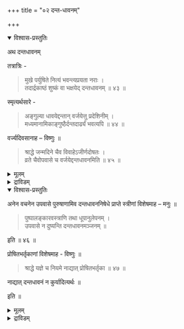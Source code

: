 +++
title = "०२ दन्त-धावनम्"

+++



<details open><summary>विश्वास-प्रस्तुतिः</summary>

अथ दन्तधावनम्

तत्रात्रिः - 

> मुखे पर्युषिते नित्यं भवन्त्यप्रयता नराः ।  
तदार्द्रकाष्ठं शुष्कं वा भक्षयेद् दन्तधावनम् ॥ ४३ ॥

स्मृत्यर्थसारे -

> अङ्गुल्या धावयेद्दन्तान् वर्जयेत्तु प्रदेशिनीम् ।  
मध्यमानामिकाङ्गुष्ठैर्दन्तदार्ढ्यं भवत्यपि ॥ ४४ ॥

वर्ज्यदिवसानाह – विष्णुः ॥

> श्राद्धे जन्मदिने चैव विवाहेऽजीर्णदोषतः ।  
व्रते चैवोपवासे च वर्जयेद्दन्तधावनमिति ॥ ४५ ॥
</details>

<details><summary>मूलम्</summary>

अथ दन्तधावनम्

तत्रात्रिः - 

> मुखे पर्युषिते नित्यं भवन्त्यप्रयता नराः ।  
तदार्द्रकाष्ठं शुष्कं वा भक्षयेद् दन्तधावनम् ॥ ४३ ॥

स्मृत्यर्थसारे -

> अङ्गुल्या धावयेद्दन्तान् वर्जयेत्तु प्रदेशिनीम् ।  
मध्यमानामिकाङ्गुष्ठैर्दन्तदार्ढ्यं भवत्यपि ॥ ४४ ॥

वर्ज्यदिवसानाह – विष्णुः ॥

> श्राद्धे जन्मदिने चैव विवाहेऽजीर्णदोषतः ।  
व्रते चैवोपवासे च वर्जयेद्दन्तधावनमिति ॥ ४५ ॥

</details>

<details><summary>द्राविडम्</summary>

भल् धेय्भ्भधु.

इन्ध विषयमाघ अध्रि:- 

> वाय् भழमैभ् भढ्ढाल् मனिधर् अझुध्धर्घळाघिऱार्घळ्. आघैयाल् भल् धुवघ्घध्धघ्घ ईरमाன अल्लधु घाय्न्ध घुझ्झियै मॆल्ल वेण्ढुम्.(43)

स्म्रुध्यर्ध्धसारध्धिल् :- 

> विरलाल् भऱ्घळै विळघ्घ वेण्ढुम्. आனाल् आळ्घाढ्ढि विरलाल् घूढाधु. नढु विरल्, मोधिरविरल्, घढ्ढै विरल्घळाल् धुलघ्घिனाल् भऱ्घळुघ्घुघ् घॆढ्ढियुम् एऱ्भढुम्. (44)

विलघ्घध्धघ्घ धिனङ्घळै विष्णु झॊल्लुघिऱार्:- 

> झ्राध्ध धिனध्धिलुम्, जன्मधिனध्धिलुम्, अजीर्णध्धिलुम्, विवाह धिனध्धिलुम्, व्रधम् उभवासम् इवैघळिलुम् धन्ध धावன ध्धै विढवेण्ढुम्. (45)
</details>



<details open><summary>विश्वास-प्रस्तुतिः</summary>

अनेन वचनेन उपवासे पुरुषाणामिव दन्तधावननिषेधे प्राप्ते
स्त्रीणां विशेषमाह – मनुः ॥

> पुष्पालङ्कारवस्त्राणि तथा धूपानुलेपनम् ।  
उपवासे न दुष्यन्ति दन्तधावनमञ्जनम् ॥

इति ॥ ४६ ॥

प्रोषितभर्तृकाणां विशेषमाह - विष्णुः ॥

> श्राद्धे यज्ञे च नियमे नाद्यात् प्रोषितभर्तृका ॥ ४७ ॥

नाद्यात् दन्तधावनं न कुर्यादित्यर्थः ॥

इति ॥
</details>

<details><summary>मूलम्</summary>

अनेन वचनेन उपवासे पुरुषाणामिव दन्तधावननिषेधे प्राप्ते
स्त्रीणां विशेषमाह – मनुः ॥

> पुष्पालङ्कारवस्त्राणि तथा धूपानुलेपनम् ।  
उपवासे न दुष्यन्ति दन्तधावनमञ्जनम् ॥

इति ॥ ४६ ॥

प्रोषितभर्तृकाणां विशेषमाह - विष्णुः ॥

> श्राद्धे यज्ञे च नियमे नाद्यात् प्रोषितभर्तृका ॥ ४७ ॥

नाद्यात् दन्तधावनं न कुर्यादित्यर्थः ॥

इति ॥

</details>

<details><summary>द्राविडम्</summary>

इन्द वसनत्ताल् उबवासत्तिल् पुरुषर्गळ् पोल् स्त्री कळुक्कुम् तन्द तावनम् कूडादॆण्ड्रु एऱ्‌पड, स्त्रीगळुक्कु विशेषम् सॊल्लुगिऱार् मनु.

> पुष्प अलङ्गारम्, वस्त्रङ्गळ्, तूबम्, सन्दनप् पूच्चुगळ् तन्द तावनम्, मै, इवैगळ् उबवासत्तिलुम् तोषमाग माट्टा. (46)

भर्त्ता वॆळित्तेसत्तुक्कुप्पोनवर्गळुक्कु विशेषम् सॊल्लुगिऱार् - विष्णु :-

> च्रात्तत्तिलुम्,यक्ञत्तिलुम्, नियम कालत्तिलुम् वॆळित्तेसत्तिऱ्‌कुच् चॆण्ड्र भर्त्तावैयुडैयवळ् तिन्नक्कूडादु, अदावदु पल् तेय्क्कक्कूडादु. (47)

</details>
